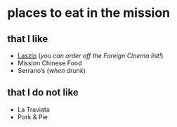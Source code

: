 # places to eat in the mission

## that I like
* [Laszlo](http://www.laszlobar.com "Laszlo") (_you can order off the Foreign Cinema list!_)
* Mission Chinese Food
* Serrano’s (_when drunk_)

## that I do not like
* La Traviata
* Pork & Pie
